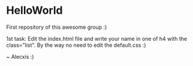 HelloWorld
==========

First repository of this awesome group :)

1st task: 
Edit the index.html file and write your name in one of h4 with the class="list". By the way no need to edit the default.css :)

~ Alecxis :)
